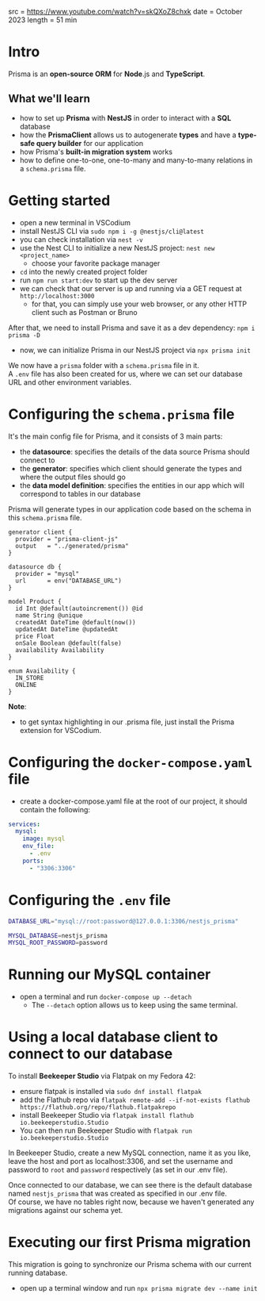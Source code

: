 src = https://www.youtube.com/watch?v=skQXoZ8chxk
date = October 2023
length = 51 min

# Intro

Prisma is an **open-source ORM** for **Node**.js and **TypeScript**.  

## What we'll learn

- how to set up **Prisma** with **NestJS** in order to interact with a **SQL** database
- how the **PrismaClient** allows us to autogenerate **types** and have a **type-safe query builder** for our application
- how Prisma's **built-in migration system** works
- how to define one-to-one, one-to-many and many-to-many relations in a `schema.prisma` file.  

# Getting started

- open a new terminal in VSCodium
- install NestJS CLI via `sudo npm i -g @nestjs/cli@latest`
- you can check installation via `nest -v`
- use the Nest CLI to initialize a new NestJS project: `nest new <project_name>`
  - choose your favorite package manager
- `cd` into the newly created project folder
- run `npm run start:dev` to start up the dev server 
- we can check that our server is up and running via a GET request at `http://localhost:3000`
  - for that, you can simply use your web browser, or any other HTTP client such as Postman or Bruno

After that, we need to install Prisma and save it as a dev dependency: `npm i prisma -D`  
- now, we can initialize Prisma in our NestJS project via `npx prisma init`

We now have a `prisma` folder with a `schema.prisma` file in it.  
A `.env` file has also been created for us, where we can set our database URL and other environment variables.  

# Configuring the `schema.prisma` file

It's the main config file for Prisma, and it consists of 3 main parts: 
- the **datasource**: specifies the details of the data source Prisma should connect to
- the **generator**: specifies which client should generate the types and where the output files should go
- the **data model definition**: specifies the entities in our app which will correspond to tables in our database

Prisma will generate types in our application code based on the schema in this `schema.prisma` file.  

```prisma
generator client {
  provider = "prisma-client-js"
  output   = "../generated/prisma"
}

datasource db {
  provider = "mysql"
  url      = env("DATABASE_URL")
}

model Product {
  id Int @default(autoincrement()) @id  
  name String @unique 
  createdAt DateTime @default(now())
  updatedAt DateTime @updatedAt
  price Float
  onSale Boolean @default(false)
  availability Availability
}

enum Availability {
  IN_STORE
  ONLINE
}
```

**Note**: 
- to get syntax highlighting in our .prisma file, just install the Prisma extension for VSCodium.  

# Configuring the `docker-compose.yaml` file

- create a docker-compose.yaml file at the root of our project, it should contain the following:
```yaml
services:
  mysql:
    image: mysql
    env_file:
      - .env
    ports:
      - "3306:3306"
```

# Configuring the `.env` file

```bash
DATABASE_URL="mysql://root:password@127.0.0.1:3306/nestjs_prisma"

MYSQL_DATABASE=nestjs_prisma
MYSQL_ROOT_PASSWORD=password
```

# Running our MySQL container

- open a terminal and run `docker-compose up --detach`  
  - The `--detach` option allows us to keep using the same terminal.

# Using a local database client to connect to our database

To install **Beekeeper Studio** via Flatpak on my Fedora 42:
- ensure flatpak is installed via `sudo dnf install flatpak`
- add the Flathub repo via `flatpak remote-add --if-not-exists flathub https://flathub.org/repo/flathub.flatpakrepo`
- install Beekeeper Studio via `flatpak install flathub io.beekeeperstudio.Studio`
- You can then run Beekeeper Studio with `flatpak run io.beekeeperstudio.Studio`

In Beekeeper Studio, create a new MySQL connection, name it as you like, leave the host and port as localhost:3306, and set the username and password 
to `root` and `password` respectively (as set in our .env file).  

Once connected to our database, we can see there is the default database named `nestjs_prisma` that was created as specified in our .env file.  
Of course, we have no tables right now, because we haven't generated any migrations against our schema yet.  

# Executing our first Prisma migration

This migration is going to synchronize our Prisma schema with our current running database.  
- open up a terminal window and run `npx prisma migrate dev --name init`

